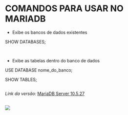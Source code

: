 # COMANDOS PARA USAR NO MARIADB


- Exibe os bancos de dados existentes 

SHOW DATABASES; 

<br/>

- Exibe as tabelas dentro do banco de dados

USE DATABASE nome_do_banco;

SHOW TABLES;

##

*Link da versão:* [MariaDB Server 10.5.27](https://mariadb.org/download/?t=mariadb&p=mariadb&r=10.5.27&os=windows&cpu=x86_64&pkg=msi&mirror=fder)
##
<img src="https://github.com/igormanoels/.Estudos-em-Banco_de_Dados/blob/main/SQL%20-%20MariaDB/Fatec%20Zona%20Leste/Disciplina%20de%20Programa%C3%A7%C3%A3o%20Orientada%20a%20Objetos/vFinal.png">
